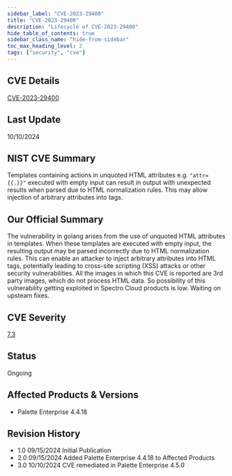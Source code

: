 ```yaml
---
sidebar_label: "CVE-2023-29400"
title: "CVE-2023-29400"
description: "Lifecycle of CVE-2023-29400"
hide_table_of_contents: true
sidebar_class_name: "hide-from-sidebar"
toc_max_heading_level: 2
tags: ["security", "cve"]
---
```


## CVE Details

[CVE-2023-29400](https://nvd.nist.gov/vuln/detail/CVE-2023-29400)

## Last Update

10/10/2024

## NIST CVE Summary

Templates containing actions in unquoted HTML attributes e.g. `"attr={{.}}"` executed with empty input can result in
output with unexpected results when parsed due to HTML normalization rules. This may allow injection of arbitrary
attributes into tags.

## Our Official Summary

The vulnerability in golang arises from the use of unquoted HTML attributes in templates. When these templates are
executed with empty input, the resulting output may be parsed incorrectly due to HTML normalization rules. This can
enable an attacker to inject arbitrary attributes into HTML tags, potentially leading to cross-site scripting (XSS)
attacks or other security vulnerabilities. All the images in which this CVE is reported are 3rd party images, which do
not process HTML data. So possibility of this vulnerability getting exploited in Spectro Cloud products is low. Waiting
on upsteam fixes.

## CVE Severity

[7.3](https://nvd.nist.gov/vuln/detail/CVE-2023-29400)

## Status

Ongoing

## Affected Products & Versions

- Palette Enterprise 4.4.18

## Revision History

- 1.0 09/15/2024 Initial Publication
- 2.0 09/15/2024 Added Palette Enterprise 4.4.18 to Affected Products
- 3.0 10/10/2024 CVE remediated in Palette Enterprise 4.5.0
